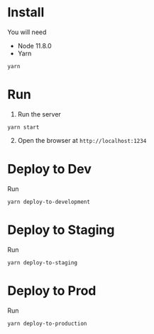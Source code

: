 # Install

You will need

- Node 11.8.0
- Yarn

```
yarn
```

# Run

1. Run the server
```
yarn start
```

2. Open the browser at `http://localhost:1234`

# Deploy to Dev
Run
```
yarn deploy-to-development
```
# Deploy to Staging
Run
```
yarn deploy-to-staging
```

# Deploy to Prod
Run
```
yarn deploy-to-production
```

